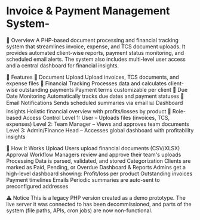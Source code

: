 # Invoice & Payment Management System-
📌 Overview
A PHP-based document processing and financial tracking system that streamlines invoice, expense, and TCS document uploads. It provides automated client-wise reports, payment status monitoring, and scheduled email alerts. The system also includes multi-level user access and a central dashboard for financial insights.

📁 Features
    📂 Document Upload
        Upload invoices, TCS documents, and expense files
    🧾 Financial Tracking
        Processes data and calculates client-wise outstanding payments
        Payment terms customizable per client
    📅 Due Date Monitoring
        Automatically tracks due dates and payment statuses
    📧 Email Notifications
        Sends scheduled summaries via email
    📊 Dashboard Insights
        Holistic financial overview with profits/losses by product
    🔐 Role-based Access Control
        Level 1: User – Uploads files (invoices, TCS, expenses)
        Level 2: Team Manager – Views and approves team documents
        Level 3: Admin/Finance Head – Accesses global dashboard with profitability insights

🧠 How It Works
Upload
    Users upload financial documents (CSV/XLSX)
Approval Workflow
    Managers review and approve their team's uploads
Processing
    Data is parsed, validated, and stored
Categorization
    Clients are marked as Paid, Pending, or Overdue
Dashboard & Reports
    Admins get a high-level dashboard showing:
        Profit/loss per product
        Outstanding invoices
        Payment timelines
Emails
    Periodic summaries are auto-sent to preconfigured addresses

⚠️ Notice
This is a legacy PHP version created as a demo prototype.
The live server it was connected to has been decommissioned, and parts of the system (file paths, APIs, cron jobs) are now non-functional.
